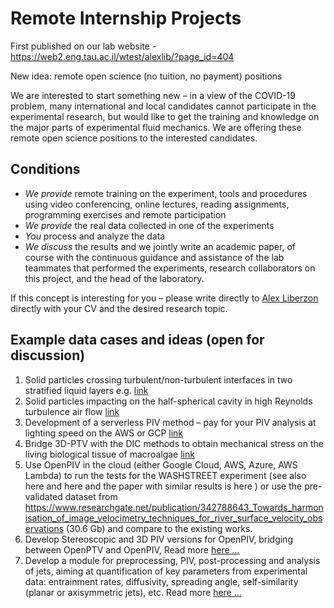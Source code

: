 # Remote Internship Projects

First published on our lab website - https://web2.eng.tau.ac.il/wtest/alexlib/?page_id=404

New idea: remote open science (no tuition, no payment) positions

We are interested to start something new – in a view of the COVID-19 problem, many international and local candidates cannot participate in the experimental research, but would like to get the training and knowledge on the major parts of experimental fluid mechanics. We are offering these remote open science positions to the interested candidates.

## Conditions

- *We provide* remote training on the experiment, tools and procedures using video conferencing, online lectures, reading assignments, programming exercises and remote participation
- *We provide* the real data collected in one of the experiments
- *You* process and analyze the data
- *We discuss* the results and we jointly write an academic paper, of course with the continuous guidance and assistance of the lab teammates that performed the experiments, research collaborators on this project, and the head of the laboratory.

If this concept is interesting for you – please write directly to [Alex Liberzon](https://web2.eng.tau.ac.il/wtest/alexlib/?p=1421) directly with your CV and the desired research topic.



## Example data cases and ideas (open for discussion)

1. Solid particles crossing turbulent/non-turbulent interfaces in two stratified liquid layers e.g. [link](http://web2.eng.tau.ac.il/wtest/alexlib/?p=1002)
2. Solid particles impacting on the half-spherical cavity in high Reynolds turbulence air flow [link](http://web2.eng.tau.ac.il/wtest/alexlib/?p=1056)
3. Development of a serverless PIV method – pay for your PIV analysis at lighting speed on the AWS or GCP [link](https://github.com/OpenPIV/serverless_OpenPIV)
4. Bridge 3D-PTV with the DIC methods to obtain mechanical stress on the living biological tissue of macroalgae [link](http://web2.eng.tau.ac.il/wtest/alexlib/?p=1079)
5. Use OpenPIV in the cloud (either Google Cloud, AWS, Azure, AWS Lambda) to run the tests for the WASHSTREET experiment (see also here and here and the paper with similar results is here ) or use the pre-validated dataset from https://www.researchgate.net/publication/342788643_Towards_harmonisation_of_image_velocimetry_techniques_for_river_surface_velocity_observations (30.6 Gb) and compare to the existing works.
6. Develop Stereoscopic and 3D PIV versions for OpenPIV, bridging between OpenPTV and OpenPIV, Read more [here ...](./stereo_3d_piv/)
7. Develop a module for preprocessing, PIV, post-processing and analysis of jets, aiming at quantification of key parameters from experimental data: entrainment rates, diffusivity, spreading angle, self-similarity (planar or axisymmetric jets), etc. Read more [here ...](./jet/)



